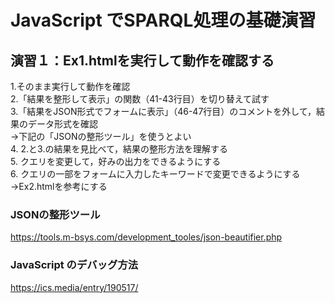 # JavaScript でSPARQL処理の基礎演習
## 演習１：Ex1.htmlを実行して動作を確認する
1.そのまま実行して動作を確認  
2.「結果を整形して表示」の関数（41-43行目）を切り替えて試す  
3.「結果をJSON形式でフォームに表示」（46-47行目）のコメントを外して，結果のデータ形式を確認   
→下記の「JSONの整形ツール」を使うとよい  
4. 2.と3.の結果を見比べて，結果の整形方法を理解する  
5. クエリを変更して，好みの出力をできるようにする  
6. クエリの一部をフォームに入力したキーワードで変更できるようにする  
→Ex2.htmlを参考にする

### JSONの整形ツール
https://tools.m-bsys.com/development_tooles/json-beautifier.php

### JavaScript のデバッグ方法
https://ics.media/entry/190517/

